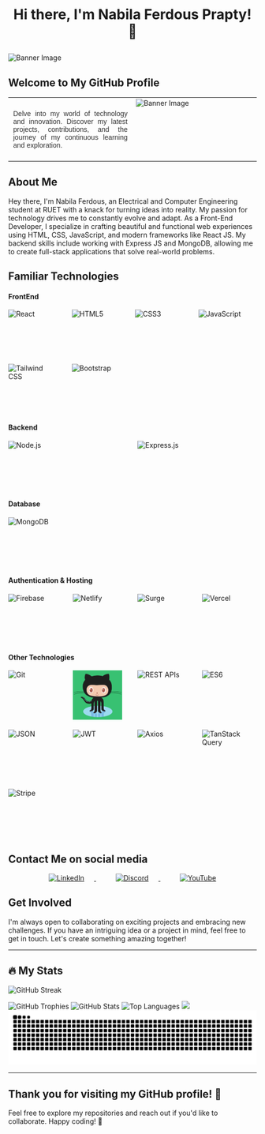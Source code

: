 # <p align="center">Hi there, I'm Nabila Ferdous Prapty! 👋</p>


<img src="https://raw.githubusercontent.com/NabilaFerdousPrapty/NabilaFerdousPrapty/main/images/NabilaFerdousBanner.gif" alt="Banner Image" style="max-width: 100%; height: auto;">






## Welcome to My GitHub Profile
<table style="width: 100%; border-collapse: collapse;">
    <tr>
        <td style="width: 50%; padding: 10px; vertical-align: top;">
            <p style="font-family: Arial, sans-serif; font-size: 14px; color: #333; text-align: justify;">
                Delve into my world of technology and innovation. Discover my latest projects, contributions, and the journey of my continuous learning and exploration.
            </p>
        </td>
        <td style="width: 50%; vertical-align: top;">
            <img src="https://i.ibb.co/w7m3zzG/output-onlinegiftools-1.gif" alt="Banner Image" style="max-height: 200px; width: 100%;">
        </td>
    </tr>
</table>


## About Me

Hey there, I'm Nabila Ferdous, an Electrical and Computer Engineering student at RUET with a knack for turning ideas into reality. My passion for technology drives me to constantly evolve and adapt. As a Front-End Developer, I specialize in crafting beautiful and functional web experiences using HTML, CSS, JavaScript, and modern frameworks like React JS. My backend skills include working with Express JS and MongoDB, allowing me to create full-stack applications that solve real-world problems.

## Familiar Technologies

#### FrontEnd

<div style="display: grid; grid-template-columns: repeat(auto-fit, minmax(100px, 1fr)); gap: 10px;">
    <img src="https://media4.giphy.com/media/RJzm826vu7WbJvBtxX/giphy.gif?cid=6c09b952yehfpm7f3rtcd302yll171oepwriu70ygwlmskh0&ep=v1_internal_gif_by_id&rid=giphy.gif&ct=s" alt="React" width="100" height="100">
    <img src="https://i.ibb.co/K6Fz6Cp/DEnd-unscreen.gif" alt="HTML5" width="100" height="100">
    <img src="https://media.giphy.com/media/fsEaZldNC8A1PJ3mwp/giphy.gif" alt="CSS3" width="100" height="100">
    <img src="https://media.tenor.com/TReUojNlZ6wAAAAi/js-javascript.gif" alt="JavaScript" width="100" height="100">
    <img src="https://trapfether.gallerycdn.vsassets.io/extensions/trapfether/tailwind-raw-reorder/3.2.0/1706903284985/Microsoft.VisualStudio.Services.Icons.Default" alt="Tailwind CSS" width="100" height="100">
    <img src="https://miro.medium.com/v2/resize:fit:512/1*6fzxZyDPD_8RRsmHpQr-vw.gif" alt="Bootstrap" width="100" height="100">
</div>

#### Backend 

<div style="display: grid; grid-template-columns: repeat(auto-fit, minmax(100px, 1fr)); gap: 20px;">
    <img src="https://i.ibb.co/Y7vCq2w/224550089-f2541ade-c5c6-4afa-8538-51a8dda4e23b.gif" alt="Node.js" width="100" height="100">
    <img src="https://i.ibb.co/ZVqZbGz/expressjs.gif" alt="Express.js" width="100" height="100">
</div>

#### Database

<div style="display: grid; grid-template-columns: repeat(auto-fit, minmax(100px, 1fr)); gap: 20px;">
    <img src="https://miro.medium.com/v2/resize:fit:1150/0*GTTsEc-bsWoqcOoM.gif" alt="MongoDB" width="100" height="100">
</div>

#### Authentication & Hosting

<div style="display: grid; grid-template-columns: repeat(auto-fit, minmax(100px, 1fr)); gap: 20px;">
    <img src="https://cdn.dribbble.com/users/6295/screenshots/2923288/firebaseload.gif" alt="Firebase" width="100" height="100">
    <img src="https://cdn.sanity.io/images/o0o2tn5x/production/853f17bcb1c0c264dab052006ef61fcf2893987f-1200x675.gif?" alt="Netlify" width="100" height="100">
    <img src="https://i.pinimg.com/originals/42/42/6c/42426c87c13178f2fb2c390037ddb9fa.gif" alt="Surge" width="100" height="100">
    <img src="https://miro.medium.com/v2/resize:fit:1400/0*YA1PkhijqVKXdDye.gif" alt="Vercel" width="100" height="100">
</div>

#### Other Technologies

<div style="display: grid; grid-template-columns: repeat(auto-fit, minmax(100px, 1fr)); gap: 20px;">
    <img src="https://media.tenor.com/F_aIpdp3hEwAAAAi/git-github.gif" alt="Git" width="100" height="100">
    <img src="https://raw.githubusercontent.com/Potential17/Potential17/master/github-logo-octocat-.gif" alt="GitHub" width="100" height="100">
    <img src="https://lordicon.com/icons/wired/lineal/1330-rest-api.gif" alt="REST APIs" width="100" height="100">
    <img src="https://ih1.redbubble.net/image.344706868.3811/tst,small,845x845-pad,1000x1000,f8f8f8.u3.jpg" alt="ES6" width="100" height="100">
    <img src="https://lordicon.com/icons/wired/gradient/1320-json.gif" alt="JSON" width="100" height="100">
    <img src="https://lh4.googleusercontent.com/proxy/WLvt5lbV4YdD7eQoXkM3QKjG_Yh-vtqit6hort3OmEnx7NCBKE3MZASCr4iWlqVGIt1_OjIBtTMJuzzYjLJbpxObKUPVC4qgewnxV3T4GMKk-uBuahUAKJs" alt="JWT" width="100" height="100">
    <img src="https://encrypted-tbn0.gstatic.com/images?q=tbn:ANd9GcRaTyuFXQDDOUPdafq8kkiBQ1Ai-ovU_avXecDIkszkPTeOxZ5R8H8g99xl6vRfQH-w4BA&usqp=CAU" alt="Axios" width="100" height="100">
    <img src="https://tanstack.com/_build/assets/og-pGgYlhyc.png" alt="TanStack Query" width="100" height="100">
    <img src="https://cdn.dribbble.com/users/920/screenshots/3031540/untitled-3.gif" alt="Stripe" width="100" height="100">
<!--     <img src="https://futurestartup.b-cdn.net/wp-content/uploads/2018/02/SSL-commerz-Web_GIF-1.gif" alt="SSLCOMMERZ" width="150" height="150"> -->
</div>



## Contact Me on social media

<p align="center">
  <a href="https://www.linkedin.com/in/nabila-ferdous">
    <img src="https://raw.githubusercontent.com/maurodesouza/profile-readme-generator/master/src/assets/icons/social/linkedin/default.svg" alt="LinkedIn" style="margin: 0 20px;">
  </a>
    &nbsp;&nbsp;&nbsp;&nbsp;
  <a href="http://discordapp.com/users/980519241738489917">
    <img src="https://raw.githubusercontent.com/maurodesouza/profile-readme-generator/master/src/assets/icons/social/discord/default.svg" alt="Discord" style="margin: 0 20px;">
  </a>
    &nbsp;&nbsp;&nbsp;&nbsp;
  <a href="https://www.youtube.com/@nabilaprapty5408">
    <img src="https://raw.githubusercontent.com/maurodesouza/profile-readme-generator/master/src/assets/icons/social/youtube/default.svg" alt="YouTube" style="margin: 0 20px;">
  </a>
</p>



## Get Involved

I'm always open to collaborating on exciting projects and embracing new challenges. If you have an intriguing idea or a project in mind, feel free to get in touch. Let's create something amazing together!

---

## 🔥 My Stats

![GitHub Streak](https://github-readme-streak-stats.herokuapp.com/?user=NabilaFerdousPrapty&theme=dark&hide_border=false)

![GitHub Trophies](https://github-profile-trophy.vercel.app/?username=NabilaFerdousPrapty&theme=darkhub&no-frame=true&margin-w=15)
![GitHub Stats](https://github-readme-stats.vercel.app/api?username=NabilaFerdousPrapty&show_icons=true&theme=radical)
![Top Languages](https://github-readme-stats.vercel.app/api/top-langs/?username=NabilaFerdousPrapty&layout=compact&theme=radical)
![](https://komarev.com/ghpvc/?username=NabilaFerdousPrapty&style=flat-square)
![Snake animation](https://raw.githubusercontent.com/NabilaFerdousPrapty/NabilaFerdousPrapty/main/snake.svg)

---

## Thank you for visiting my GitHub profile! 🙌

Feel free to explore my repositories and reach out if you'd like to collaborate. Happy coding! 🚀
